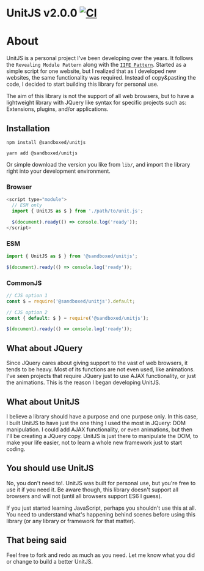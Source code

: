 # UnitJS v2.0.0 [![CI](https://github.com/vmcruz/UnitJS/actions/workflows/ci.yml/badge.svg)](https://github.com/vmcruz/UnitJS/actions/workflows/ci.yml)

# About
UnitJS is a personal project I've been developing over the years. It follows the `Revealing Module Pattern` along with the [`IIFE Pattern`](http://benalman.com/news/2010/11/immediately-invoked-function-expression/). Started as a simple script for one website, but I realized that as I developed new websites, the same functionality was required. Instead of copy&pasting the code, I decided to start building this library for personal use.

The aim of this library is not the support of all web browsers, but to have a lightweight library with JQuery like syntax for specific projects such as: Extensions, plugins, and/or applications.

## Installation

```
npm install @sandboxed/unitjs

yarn add @sandboxed/unitjs
```

Or simple download the version you like from `lib/`, and import the library right into your development environment.

### Browser
```javascript
<script type="module">
  // ESM only
  import { UnitJS as $ } from './path/to/unit.js';

  $(document).ready(() => console.log('ready'));
</script>
```

### ESM
```javascript
import { UnitJS as $ } from '@sandboxed/unitjs';

$(document).ready(() => console.log('ready'));
```

### CommonJS
```javascript
// CJS option 1
const $ = require('@sandboxed/unitjs').default;

// CJS option 2
const { default: $ } = require('@sandboxed/unitjs');

$(document).ready(() => console.log('ready'));
```

## What about JQuery
Since JQuery cares about giving support to the vast of web browsers, it tends to be heavy. Most of its functions are not even used, like animations. I've seen projects that require JQuery just to use AJAX functionality, or just the animations. This is the reason I began developing UnitJS.

## What about UnitJS
I believe a library should have a purpose and one purpose only. In this case, I built UnitJS to have just the one thing I used the most in JQuery: DOM manipulation. I could add AJAX functionality, or even animations, but then I'll be creating a JQuery copy. UnitJS is just there to manipulate the DOM, to make your life easier, not to learn a whole new framework just to start coding.

## You should use UnitJS
No, you don't need to!. UnitJS was built for personal use, but you're free to use it if you need it. Be aware though, this library doesn't support all browsers and will not (until all browsers support ES6 I guess).

If you just started learning JavaScript, perhaps you shouldn't use this at all. You need to understand what's happening behind scenes before using this library (or any library or framework for that matter).

## That being said
Feel free to fork and redo as much as you need. Let me know what you did or change to build a better UnitJS.
